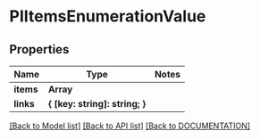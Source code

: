 # PIItemsEnumerationValue

## Properties
Name | Type | Notes
------------ | ------------- | -------------
**items** | **Array<PIEnumerationValue>**
**links** | **{ [key: string]: string; }**

[[Back to Model list]](../../DOCUMENTATION.md#documentation-for-models) [[Back to API list]](../../DOCUMENTATION.md#documentation-for-api-endpoints) [[Back to DOCUMENTATION]](../../DOCUMENTATION.md)
